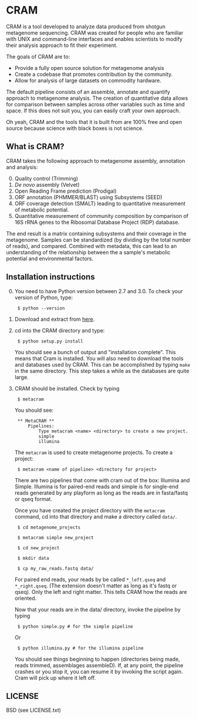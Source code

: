 # CRAM

CRAM is a tool developed to analyze data produced from shotgun metagenome sequencing. CRAM was created for people who are familiar with UNIX and command-line interfaces and enables scientists to modify their analysis approach to fit their experiment.

The goals of CRAM are to:

  - Provide a fully open source solution for metagenome analysis
  - Create a codebase that promotes contribution by the community.
  - Allow for analysis of large datasets on commodity hardware.


The default pipeline consists of an assemble, annotate and quantify approach to metagenome analysis. The creation of quantitative data allows for comparison between samples across other variables such as time and space. If this does not suit you, you can easily craft your own approach.

Oh yeah, CRAM and the tools that it is built from are 100% free and open source because science with black boxes is not science.

## What is CRAM?

CRAM takes the following approach to metagenome assembly, annotation and analysis:

0. Quality control (Trimming)
1. _De novo_ assembly (Velvet)
2. Open Reading Frame prediction (Prodigal)
3. ORF annotation (PHMMER/BLAST) using Subsystems (SEED)
4. ORF coverage detection (SMALT) leading to quantitative measurement of metabolic potential.
5. Quantitative measurement of community composition by comparison of 16S rRNA genes to the Ribosomal Database Project (RDP) database.

The end result is a matrix containing subsystems and their coverage in the metagenome. Samples can be standardized (by dividing by the total number of reads), and compared. Combined with metadata, this can lead to an understanding of the relationship between the a sample's metabolic potential and environmental factors.

## Installation instructions

0. You need to have Python version between 2.7 and 3.0. To check your version of Python, type:

        $ python --version

1. Download and extract from [here](https://github.com/audy/cram/downloads).

2. cd into the CRAM directory and type:

        $ python setup.py install
    
    You should see a bunch of output and "installation complete". This means that Cram is installed. You will also need to download the tools and databases used by CRAM. This can be accomplished by typing `make` in the same directory. This step takes a while as the databases are quite large.

3. CRAM should be installed. Check by typing

        $ metacram

    You should see:
    
        ** MetaCRAM **        
            Pipelines:
                Type metacram <name> <directory> to create a new project.
                simple
                illumina


    The `metacram` is used to create metagenome projects. To create a project:
    
        $ metacram <name of pipeline> <directory for project>

    There are two pipelines that come with cram out of the box: Illumina and Simple. Illumina is for paired-end reads and simple is for single-end reads generated by any playform as long as the reads are in fasta/fastq or qseq format.
    
    Once you have created the project directory with the `metacram` command, cd into that directory and make a directory called `data/`.
    
        $ cd metagenome_projects
        
        $ metacram simple new_project
        
        $ cd new_project
        
        $ mkdir data
        
        $ cp my_raw_reads.fastq data/
    
    For paired end reads, your reads by be called `*_left.qseq` and `*_right.qseq`. (The extension doesn't matter as long as it's fastq or qseq). Only the left and right matter. This tells CRAM how the reads are oriented.
    
    Now that your reads are in the data/ directory, invoke the pipeline by typing
    
        $ python simple.py # for the simple pipeline
        
    Or
    
        $ python illumina.py # for the illumina pipeline
    
    You should see things beginning to happen (directories being made, reads trimmed, assemblages assembleD). If, at any point, the pipeline crashes or you stop it, you can resume it by invoking the script again. Cram will pick up where it left off.

## LICENSE

BSD (see LICENSE.txt)
